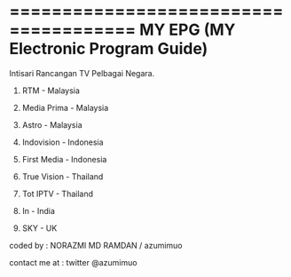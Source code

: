 ======================================
 MY EPG (MY Electronic Program Guide) 
======================================

Intisari Rancangan TV Pelbagai Negara.

1)  RTM           - Malaysia

2)  Media Prima   - Malaysia

3)  Astro         - Malaysia

4)  Indovision    - Indonesia

5)  First Media   - Indonesia

6)  True Vision   - Thailand

7)  Tot IPTV      - Thailand

8)  In            - India

9)  SKY           - UK







coded by : NORAZMI MD RAMDAN / azumimuo

contact me at : 
twitter @azumimuo


